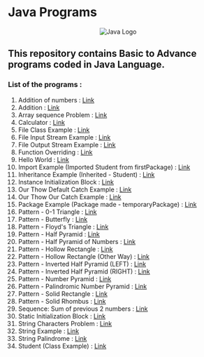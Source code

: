 # Java Programs
<p align="center"> 
<img alt="Java Logo" src="https://nexax.in/wp-content/uploads/2020/11/java-1.gif"/>
</p>

## This repository contains Basic to Advance programs coded in **Java** Language.

### List of the programs : 

1. Addition of numbers  :  [Link](https://github.com/imsushant12/Java-Programs/blob/master/Addition.java)
2. Addition : [Link](https://github.com/imsushant12/Java-Programs/blob/master/Addition.java)
3. Array sequence Problem : [Link](https://github.com/imsushant12/Java-Programs/blob/master/ArraySequenceProblem.java)
4. Calculator : [Link](https://github.com/imsushant12/Java-Programs/blob/master/Calculator.java)
5. File Class Example : [Link](https://github.com/imsushant12/Java-Programs/blob/master/FileClassExample.java)
6. File Input Stream Example : [Link](https://github.com/imsushant12/Java-Programs/blob/master/FileInputStreamExample.java)
7. File Output Stream Example : [Link](https://github.com/imsushant12/Java-Programs/blob/master/FileOutputStreamExample.java)
8. Function Overriding : [Link](https://github.com/imsushant12/Java-Programs/blob/master/FunctionOverriding.java)
9. Hello World  :  [Link](https://github.com/imsushant12/Java-Programs/blob/master/HelloWorld.java)
10. Import Example (Imported Student from firstPackage)  :  [Link](https://github.com/imsushant12/Java-Programs/blob/master/Example.java)
11. Inheritance Example (Inherited - Student)  :  [Link](https://github.com/imsushant12/Java-Programs/blob/master/InheritanceExample.java)
12. Instance Initialization Block : [Link](https://github.com/imsushant12/Java-Programs/blob/master/InstanceInitializationBlock.java)
13. Our Thow Default Catch Example : [Link](https://github.com/imsushant12/Java-Programs/blob/master/OurThrowDefaultCatch.java)
14. Our Thow Our Catch Example : [Link](https://github.com/imsushant12/Java-Programs/blob/master/OurThrowOurCatch.java)
15. Package Example (Package made - temporaryPackage) :  [Link](https://github.com/imsushant12/Java-Programs/blob/master/MakePackage.java)
16. Pattern - 0-1 Triangle : [Link](https://github.com/imsushant12/Java-Programs/blob/master/Pattern_01Triangle.java)
17. Pattern - Butterfly : [Link](https://github.com/imsushant12/Java-Programs/blob/master/Pattern_Butterfly.java)
18. Pattern - Floyd's Triangle : [Link](https://github.com/imsushant12/Java-Programs/blob/master/Pattern_FloydTriangle.java)
19. Pattern - Half Pyramid : [Link](https://github.com/imsushant12/Java-Programs/blob/master/Pattern_HalfPyramid.java)
20. Pattern - Half Pyramid of Numbers : [Link](https://github.com/imsushant12/Java-Programs/blob/master/Pattern_HalfPyramidofNumbers.java)
21. Pattern - Hollow Rectangle : [Link](https://github.com/imsushant12/Java-Programs/blob/master/Pattern_HollowRectangle.java)
22. Pattern - Hollow Rectangle (Other Way) : [Link](https://github.com/imsushant12/Java-Programs/blob/master/Pattern_HollowRectangle2.java)
23. Pattern - Inverted Half Pyramid (LEFT) : [Link](https://github.com/imsushant12/Java-Programs/blob/master/Pattern_InvertedHalfPyramidLeft.java)
24. Pattern - Inverted Half Pyramid (RIGHT) : [Link](https://github.com/imsushant12/Java-Programs/blob/master/Pattern_InvertedHalfPyramidRight.java)
25. Pattern - Number Pyramid : [Link](https://github.com/imsushant12/Java-Programs/blob/master/Pattern_NumberPyramid.java)
26. Pattern - Palindromic Number Pyramid : [Link](https://github.com/imsushant12/Java-Programs/blob/master/Pattern_PalindromicNumberPyramid.java)
27. Pattern - Solid Rectangle : [Link](https://github.com/imsushant12/Java-Programs/blob/master/Pattern_SolidRectangle.java)
28. Pattern - Solid Rhombus : [Link](https://github.com/imsushant12/Java-Programs/blob/master/Pattern_SolidRhombus.java)
29. Sequence: Sum of previous 2 numbers : [Link](https://github.com/imsushant12/Java-Programs/blob/master/SequenceumofPreviousTwo.java)
30. Static Initialization Block : [Link](https://github.com/imsushant12/Java-Programs/blob/master/StaticInitializationBlock.java)
31. String Characters Problem : [Link](https://github.com/imsushant12/Java-Programs/blob/master/StringCharactersProblem.java)
32. String Example : [Link](https://github.com/imsushant12/Java-Programs/blob/master/StringExample.java)
33. String Palindrome : [Link](https://github.com/imsushant12/Java-Programs/blob/master/StringProblem.java)
34. Student (Class Example) : [Link](https://github.com/imsushant12/Java-Programs/blob/master/Student.java)

